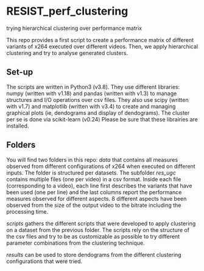 # RESIST_perf_clustering
trying hierarchical clustering over performance matrix

This repo provides a first script to create a performance matrix of different variants of x264 executed over different videos.
Then, we apply hierarchical clustering and try to analyse generated clusters.

## Set-up
The scripts are written in Python3 (v3.8).
They use different libraries: numpy (written with v1.18) and pandas (written with v1.3) to manage structures and I/O operations over csv files.
They also use scipy (written with v1.7) and matplotlib (written with v3.4) to create and managing graphical plots (ie, dendograms and display of dendograms).
The cluster per se is done via scikit-learn (v0.24)
Please be sure that these librairies are installed.

## Folders
You will find two folders in this repo:
_data_ that contains all measures observed from different configurations of x264 when executed on different inputs.
The folder is structured per datasets. The subfolder _res\_ugc_ contains multiple files (one per video) in a csv format.
Inside each file (corresponding to a video), each line first describes the variants that have been used (one per line) and the last columns report the performance measures observed for different aspects.
8 different aspects have been observed from the size of the output video to the bitrate including the processing time.

_scripts_ gathers the different scripts that were developed to apply clustering on a dataset from the previous folder.
The scripts rely on the structure of the csv files and try to be as customizable as possible to try different parameter combinations from the clustering technique.

_results_ can be used to store dendograms from the different clustering configurations that were tried.
